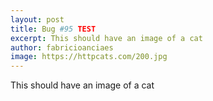 ```yaml
---
layout: post
title: Bug #95 TEST
excerpt: This should have an image of a cat
author: fabricioanciaes
image: https://httpcats.com/200.jpg
---
```


This should have an image of a cat
